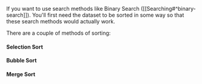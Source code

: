 If you want to use search methods like Binary Search
([[Searching#^binary-search]]). You'll first need the dataset to be sorted in some way so that these search methods would actually work.

There are a couple of methods of sorting:

#### **Selection Sort**



#### **Bubble Sort**



#### **Merge Sort**

